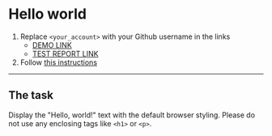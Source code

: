 # Hello world
1. Replace `<your_account>` with your Github username in the links
    - [DEMO LINK](https://Viktorianeimesh.github.io/layout_hello-world/) <br>
    - [TEST REPORT LINK](https://Viktorianeimesh.github.io/layout_hello-world/report/html_report/)
2. Follow [this instructions](https://mate-academy.github.io/layout_task-guideline/)
___

## The task 
Display the "Hello, world!" text with the default browser styling. Please do not 
use any enclosing tags like `<h1>` or `<p>`.
